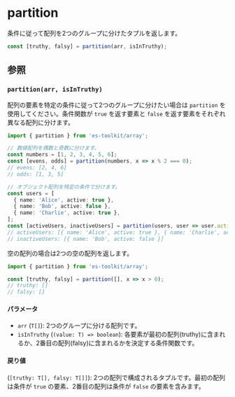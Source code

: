 # partition

条件に従って配列を2つのグループに分けたタプルを返します。

```typescript
const [truthy, falsy] = partition(arr, isInTruthy);
```

## 参照

### `partition(arr, isInTruthy)`

配列の要素を特定の条件に従って2つのグループに分けたい場合は `partition` を使用してください。条件関数が `true` を返す要素と `false` を返す要素をそれぞれ異なる配列に分けます。

```typescript
import { partition } from 'es-toolkit/array';

// 数値配列を偶数と奇数に分けます。
const numbers = [1, 2, 3, 4, 5, 6];
const [evens, odds] = partition(numbers, x => x % 2 === 0);
// evens: [2, 4, 6]
// odds: [1, 3, 5]

// オブジェクト配列を特定の条件で分けます。
const users = [
  { name: 'Alice', active: true },
  { name: 'Bob', active: false },
  { name: 'Charlie', active: true },
];
const [activeUsers, inactiveUsers] = partition(users, user => user.active);
// activeUsers: [{ name: 'Alice', active: true }, { name: 'Charlie', active: true }]
// inactiveUsers: [{ name: 'Bob', active: false }]
```

空の配列の場合は2つの空の配列を返します。

```typescript
import { partition } from 'es-toolkit/array';

const [truthy, falsy] = partition([], x => x > 0);
// truthy: []
// falsy: []
```

#### パラメータ

- `arr` (`T[]`): 2つのグループに分ける配列です。
- `isInTruthy` (`(value: T) => boolean`): 各要素が最初の配列(truthy)に含まれるか、2番目の配列(falsy)に含まれるかを決定する条件関数です。

#### 戻り値

(`[truthy: T[], falsy: T[]]`): 2つの配列で構成されるタプルです。最初の配列は条件が `true` の要素、2番目の配列は条件が `false` の要素を含みます。
